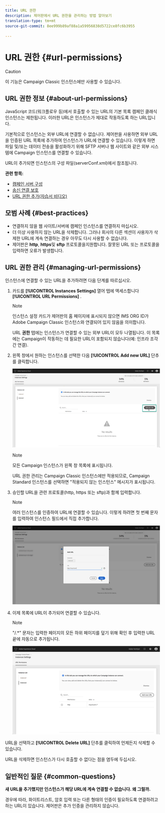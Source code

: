 ```yaml
---
title: URL 권한
description: 제어판에서 URL 권한을 관리하는 방법 알아보기
translation-type: tm+mt
source-git-commit: 8ee999b89af88a1a59956838d5722ce8fc6b3955

---
```



# URL 권한 {#url-permissions}

>[!CAUTION]
>
>이 기능은 Campaign Classic 인스턴스에만 사용할 수 있습니다.

## URL 권한 정보 {#about-url-permissions}

JavaScript 코드(워크플로우 등)에서 호출할 수 있는 URL의 기본 목록 캠페인 클래식 인스턴스는 제한됩니다. 이러한 URL은 인스턴스가 제대로 작동하도록 하는 URL입니다.

기본적으로 인스턴스는 외부 URL에 연결할 수 없습니다. 제어판을 사용하면 외부 URL을 인증된 URL 목록에 추가하여 인스턴스가 URL에 연결할 수 있습니다. 이렇게 하면 파일 및/또는 데이터 전송을 활성화하기 위해 SFTP 서버나 웹 사이트와 같은 외부 시스템에 Campaign 인스턴스를 연결할 수 있습니다.

URL이 추가되면 인스턴스의 구성 파일(serverConf.xml)에서 참조됩니다.

**관련 항목:**

* [캠페인 서버 구성](https://docs.campaign.adobe.com/doc/AC/en/INS_Additional_configurations_Configuring_Campaign_server.html)
* [송신 연결 보호](https://docs.campaign.adobe.com/doc/AC/en/INS_Additional_configurations_Configuring_Campaign_server.html#Outgoing_connection_protection)
* [URL 권한 추가(자습서 비디오)](https://docs.adobe.com/content/help/en/campaign-learn/campaign-classic-tutorials/administrating/control-panel-acc/adding-url-permissions.html)

## 모범 사례 {#best-practices}

* 연결하지 않을 웹 사이트/서버에 캠페인 인스턴스를 연결하지 마십시오.
* 더 이상 사용하지 않는 URL을 삭제합니다. 그러나 회사의 다른 섹션이 사용자가 삭제한 URL에 계속 연결하는 경우 아무도 다시 사용할 수 없습니다.
* 제어판은 **http**, **https**&#x200B;및 **sftp** 프로토콜을지원합니다. 잘못된 URL 또는 프로토콜을 입력하면 오류가 발생합니다.

## URL 권한 관리 {#managing-url-permissions}

인스턴스에 연결할 수 있는 URL을 추가하려면 다음 단계를 따르십시오.

1. 카드를 **[!UICONTROL Instances Settings]** 열어 탭에 액세스합니다 **[!UICONTROL URL Permissions]** .

   >[!NOTE]
   >
   >인스턴스 설정 카드가 제어판의 홈 페이지에 표시되지 않으면 IMS ORG ID가 Adobe Campaign Classic 인스턴스와 연결되어 있지 않음을 의미합니다.
   >
   >URL <b><span class="uicontrol">권한</span></b> 탭에는 인스턴스가 연결할 수 있는 외부 URL이 모두 나열됩니다. 이 목록에는 Campaign이 작동하는 데 필요한 URL이 포함되지 않습니다(예: 인프라 조각 간 연결).

1. 왼쪽 창에서 원하는 인스턴스를 선택한 다음 **[!UICONTROL Add new URL]** 단추를 클릭합니다.

   ![](assets/add_url1.png)

   >[!NOTE]
   >
   >모든 Campaign 인스턴스가 왼쪽 창 목록에 표시됩니다.
   >
   >URL 권한 관리는 Campaign Classic 인스턴스에만 적용되므로, Campaign Standard 인스턴스를 선택하면 "적용되지 않는 인스턴스" 메시지가 표시됩니다.

1. 승인할 URL을 관련 프로토콜(http, https 또는 sftp)과 함께 입력합니다.

   >[!NOTE]
   >
   >여러 인스턴스를 인증하여 URL에 연결할 수 있습니다. 이렇게 하려면 첫 번째 문자를 입력하여 인스턴스 필드에서 직접 추가합니다.

   ![](assets/add_url2.png)

1. 이제 목록에 URL이 추가되어 연결할 수 있습니다.

   >[!NOTE]
   >
   >"/.*" 문자는 입력한 페이지의 모든 하위 페이지를 덮기 위해 확인 후 입력한 URL 끝에 자동으로 추가됩니다.

   ![](assets/add_url_listnew.png)

URL을 선택하고 **[!UICONTROL Delete URL]** 단추를 클릭하여 언제든지 삭제할 수 있습니다.

URL을 삭제하면 인스턴스가 다시 호출할 수 없다는 점을 염두에 두십시오.

## 일반적인 질문 {#common-questions}

**새 URL을 추가했지만 인스턴스가 해당 URL에 계속 연결할 수 없습니다. 왜 그럴까.**

경우에 따라, 화이트리스트, 암호 입력 또는 다른 형태의 인증이 필요하도록 연결하려고 하는 URL이 있습니다. 제어판은 추가 인증을 관리하지 않습니다.
